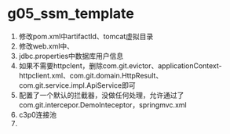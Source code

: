 # g05_ssm_template
1. 修改pom.xml中artifactId、tomcat虚拟目录
2. 修改web.xml中<display-name>、<servlet-name>
3. jdbc.properties中数据库用户信息
4. 如果不需要httpclent，删除com.git.evictor、applicationContext-httpclient.xml、com.git.domain.HttpResult、com.git.service.impl.ApiService即可
5. 配置了一个默认的拦截器，没做任何处理，允许通过了com.git.intercepor.DemoInteceptor，springmvc.xml
6. c3p0连接池
7. 